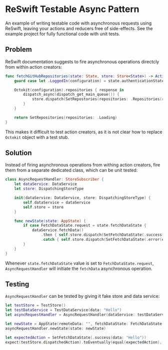 # ReSwift Testable Async Pattern
An example of writing testable code with asynchronous requests using ReSwift, leaving your actions and reducers free of side-effects. See the example project for fully functional code with unit tests.

## Problem
ReSwift documentation suggests to fire asynchronous operations directcly from within action creators:

```swift
func fetchGitHubRepositories(state: State, store: Store<State>) -> Action? {
    guard case let .LoggedIn(configuration) = state.authenticationState.loggedInState  else { return nil }

    Octokit(configuration).repositories { response in
        dispatch_async(dispatch_get_main_queue()) {
            store.dispatch(SetRepostories(repositories: .Repositories(response)))
        }
    }

    return SetRepositories(repositories: .Loading)
}
```

This makes it difficult to test action creators, as it is not clear how to replace `Octokit` object with a test stub.

## Solution
Instead of firing asynchronous operations from withing action creators, fire them from a separate dedicated class, which can be unit tested:

```swift
class AsyncRequestHandler: StoreSubscriber {
    let dataService: DataService
    let store: DispatchingStoreType

    init(dataService: DataService, store: DispatchingStoreType) {
        self.dataService = dataService
        self.store = store
    }

    func newState(state: AppState) {
        if case FetchDataState.request = state.fetchDataState {
            dataService.fetchData()
                .then { self.store.dispatch(SetFetchDataState(.success(data: $0))) }
                .catch { self.store.dispatch(SetFetchDataState(.error(error: $0))) }
        }
    }
}
```

Whenever `state.fetchDataState` value is set to `FetchDataState.request`, `AsyncRequestHandler` will initiate the `fetchData` asynchronous operation.

## Testing
`AsyncRequestHandler` can be tested by giving it fake store and data service:
```swift
let testStore = TestStore()
let testDataService = TestDataService(data: "Hello")
let asyncRequestHandler = AsyncRequestHandler(dataService: testDataService, store: testStore)

let newState = AppState(remoteData: "", fetchDataState: FetchDataState.request)
asyncRequestHandler.newState(state: newState)

let expectedAction = SetFetchDataState(.success(data: "Hello"))
expect(testStore.dispatchedAction).toEventually(equal(expectedAction), timeout: 1)
```
